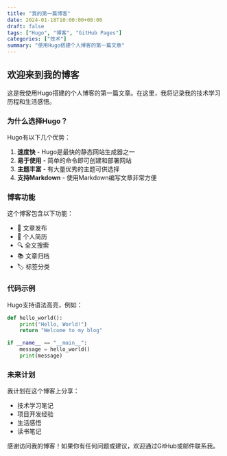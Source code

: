 ```yaml
---
title: "我的第一篇博客"
date: 2024-01-18T10:00:00+08:00
draft: false
tags: ["Hugo", "博客", "GitHub Pages"]
categories: ["技术"]
summary: "使用Hugo搭建个人博客的第一篇文章"
---
```


## 欢迎来到我的博客

这是我使用Hugo搭建的个人博客的第一篇文章。在这里，我将记录我的技术学习历程和生活感悟。

### 为什么选择Hugo？

Hugo有以下几个优势：

1. **速度快** - Hugo是最快的静态网站生成器之一
2. **易于使用** - 简单的命令即可创建和部署网站
3. **主题丰富** - 有大量优秀的主题可供选择
4. **支持Markdown** - 使用Markdown编写文章非常方便

### 博客功能

这个博客包含以下功能：

- 📝 文章发布
- 📄 个人简历
- 🔍 全文搜索
- 📚 文章归档
- 🏷️ 标签分类

### 代码示例

Hugo支持语法高亮，例如：

```python
def hello_world():
    print("Hello, World!")
    return "Welcome to my blog"

if __name__ == "__main__":
    message = hello_world()
    print(message)
```

### 未来计划

我计划在这个博客上分享：

- 技术学习笔记
- 项目开发经验
- 生活感悟
- 读书笔记

感谢访问我的博客！如果你有任何问题或建议，欢迎通过GitHub或邮件联系我。

